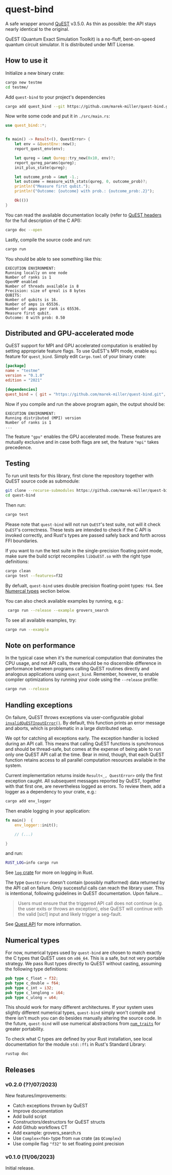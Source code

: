 # quest-bind

A safe wrapper around [QuEST](https://github.com/QuEST-Kit/QuEST/) v3.5.0. As
thin as possible: the API stays nearly identical to the original.

QuEST (Quantum Exact Simulation Toolkit) is a no-fluff, bent-on-speed quantum
circuit simulator. It is distributed under MIT License.

## How to use it

Initialize a new binary crate:

```sh
cargo new testme
cd testme/
```

Add `quest-bind` to your project's dependencies

```sh
cargo add quest_bind --git https://github.com/marek-miller/quest-bind.git
```

Now write some code and put it in `./src/main.rs`:

```rust
use quest_bind::*;


fn main() -> Result<(), QuestError> {
    let env = &QuestEnv::new();
    report_quest_env(env);

    let qureg = &mut Qureg::try_new(0x10, env)?;
    report_qureg_params(qureg);
    init_plus_state(qureg);

    let outcome_prob = &mut -1.;
    let outcome = measure_with_stats(qureg, 0, outcome_prob)?;
    println!("Measure first qubit.");
    println!("Outcome: {outcome} with prob.: {outcome_prob:.2}");

    Ok(())
}
```

You can read the available documentation locally (refer to
[QuEST headers](https://github.com/QuEST-Kit/QuEST/blob/v3.5.0/QuEST/include/QuEST.h)
for the full description of the C API):

```sh
cargo doc --open
```

Lastly, compile the source code and run:

```sh
cargo run
```

You should be able to see something like this:

```text
EXECUTION ENVIRONMENT:
Running locally on one node
Number of ranks is 1
OpenMP enabled
Number of threads available is 8
Precision: size of qreal is 8 bytes
QUBITS:
Number of qubits is 16.
Number of amps is 65536.
Number of amps per rank is 65536.
Measure first qubit.
Outcome: 0 with prob: 0.50
```

## Distributed and GPU-accelerated mode

QuEST support for MPI and GPU accelerated computation is enabled by setting
appropriate feature flags. To use QuEST's MPI mode, enable `mpi` feature for
`quest_bind`. Simply edit `Cargo.toml` of your binary crate:

```toml
[package]
name = "testme"
version = "0.1.0"
edition = "2021"

[dependencies]
quest_bind = { git = "https://github.com/marek-miller/quest-bind.git", features = ["mpi",] }
```

Now if you compile and run the above program again, the output should be:

```text
EXECUTION ENVIRONMENT:
Running distributed (MPI) version
Number of ranks is 1
...
```

The feature `"gpu"` enables the GPU accelerated mode. These features are
mutually exclusive and in case both flags are set, the feature `"mpi"` takes
precedence.

## Testing

To run unit tests for this library, first clone the repository together with
QuEST source code as submodule:

```sh
git clone --recurse-submodules https://github.com/marek-miller/quest-bind.git
cd quest-bind
```

Then run:

```sh
cargo test
```

Please note that `quest-bind` will not run `QuEST`'s test suite, not will it
check `QuEST`'s correctness. These tests are intended to check if the C API is
invoked correctly, and Rust's types are passed safely back and forth across FFI
boundaries.

If you want to run the test suite in the single-precision floating point mode,
make sure the build script recompiles `libQuEST.so` with the right type
definitions:

```sh
cargo clean
cargo test --features=f32
```

By defualt, `quest-bind` uses double precision floating-point types: `f64`. See
[Numercal types](#numerical-types) section below.

You can also check available examples by running, e.g.:

```sh
 cargo run --release --example grovers_search
```

To see all available examples, try:

```sh
cargo run --example
```

## Note on performance

In the typical case when it's the numerical computation that dominates the CPU
usage, and not API calls, there should be no discernible difference in
performance between programs calling QuEST routines directly and analogous
applications using `quest_bind`. Remember, however, to enable compiler
optimizations by running your code using the `--release` profile:

```sh
cargo run --release
```

## Handling exceptions

On failure, QuEST throws exceptions via user-configurable global
[`invalidQuESTInputError()`](https://quest-kit.github.io/QuEST/group__debug.html#ga51a64b05d31ef9bcf6a63ce26c0092db).
By default, this function prints an error message and aborts, which is
problematic in a large distributed setup.

We opt for catching all exceptions early. The exception handler is locked during
an API call. This means that calling QuEST functions is synchronous and should
be thread-safe, but comes at the expense of being able to run only one QuEST API
call at the time. Bear in mind, though, that each QuEST function retains access
to all parallel computation resources available in the system.

Current implementation returns inside `Result<_, QuestError>` only the first
exception caught. All subsequent messages reported by QuEST, together with that
first one, are nevertheless logged as errors. To review them, add a logger as a
dependency to your crate, e.g.:

```sh
cargo add env_logger
```

Then enable logging in your application:

```rust
fn main()  {
    env_logger::init();

    // (...)

}
```

and run:

```sh
RUST_LOG=info cargo run
```

See [`log` crate](https://docs.rs/log/latest/log/) for more on logging in Rust.

The type `QuestError` doesn't contain (possibly malformed) data returned by the
API call on failure. Only successful calls can reach the library user. This is
intentional, following guidelines in QuEST documentation. Upon failure...

> Users must ensure that the triggered API call does not continue (e.g. the user
> exits or throws an exception), else QuEST will continue with the valid [sic!]
> input and likely trigger a seg-fault.

See
[Quest API](https://quest-kit.github.io/QuEST/group__debug.html#ga51a64b05d31ef9bcf6a63ce26c0092db)
for more information.

## Numerical types

For now, numerical types used by `quest-bind` are chosen to match exactly the C
types that QuEST uses on `x86_64`. This is a safe, but not very portable
strategy. We pass Rust types directly to QuEST without casting, assuming the
following type definitions:

```rust
pub type c_float = f32;
pub type c_double = f64;
pub type c_int = i32;
pub type c_longlong = i64;
pub type c_ulong = u64;
```

This should work for many different architectures. If your system uses slightly
different numerical types, `quest-bind` simply won't compile and there isn't
much you can do besides manually altering the source code. In the future,
`quest-bind` will use numerical abstractions from
[`num_traits`](https://docs.rs/num-traits/latest/num_traits/) for greater
portability.

To check what C types are defined by your Rust installation, see local
documentation for the module `std::ffi` in Rust's Standard Library:

```sh
rustup doc
```

## Releases

### v0.2.0 (??/07/2023)

New features/improvements:

- Catch exceptions thrown by QuEST
- Improve documentation
- Add build script
- Constructors/destructors for QuEST structs
- Add Github workflows CT
- Add example: grovers_search.rs
- Use `Complex<f64>` type from `num` crate (as `QComplex`)
- Use compile flag `"f32"` to set floating point precision

### v0.1.0 (11/06/2023)

Initial release.
